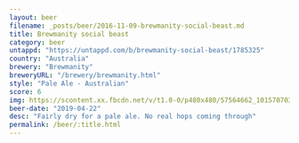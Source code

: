 ```yaml
---
layout: beer
filename: _posts/beer/2016-11-09-brewmanity-social-beast.md
title: Brewmanity social beast
category: beer
untappd: "https://untappd.com/b/brewmanity-social-beast/1785325"
country: "Australia"
brewery: "Brewmanity"
breweryURL: "/brewery/brewmanity.html"
style: "Pale Ale - Australian"
score: 6
img: https://scontent.xx.fbcdn.net/v/t1.0-0/p480x480/57564662_10157070305088745_5425042005543616512_n.jpg?_nc_cat=104&_nc_ht=scontent.xx&oh=54fc002602616156bfc36081b6e3b9a6&oe=5DBCE822
beer-date: "2019-04-22"
desc: "Fairly dry for a pale ale. No real hops coming through"
permalink: /beer/:title.html
---
```

